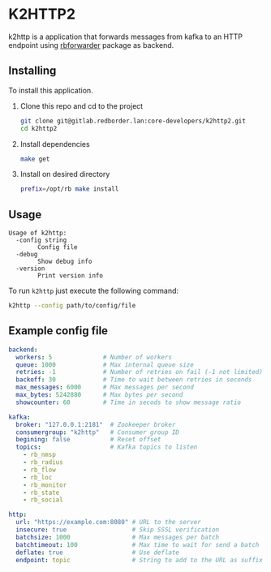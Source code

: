 # K2HTTP2

k2http is a application that forwards messages from kafka to an  HTTP
endpoint using [rbforwarder](https://github.com/redBorder/rbforwarder)
package as backend.

## Installing

To install this application.

1. Clone this repo and cd to the project

    ```bash
    git clone git@gitlab.redborder.lan:core-developers/k2http2.git
    cd k2http2
    ```
2. Install dependencies

    ```bash
    make get
    ```
3. Install on desired directory

    ```bash
    prefix=/opt/rb make install
    ```

## Usage

```
Usage of k2http:
  -config string
        Config file
  -debug
        Show debug info
  -version
        Print version info
```

To run `k2http` just execute the following command:

```bash
k2http --config path/to/config/file
```

## Example config file

```yaml
backend:
  workers: 5              # Number of workers
  queue: 1000             # Max internal queue size
  retries: -1             # Number of retries on fail (-1 not limited)
  backoff: 30             # Time to wait between retries in seconds             
  max_messages: 6000      # Max messages per second
  max_bytes: 5242880      # Max bytes per second
  showcounter: 60         # Time in secods to show message ratio

kafka:
  broker: "127.0.0.1:2181"  # Zookeeper broker
  consumergroup: "k2http"   # Consumer group ID   
  begining: false           # Reset offset
  topics:                   # Kafka topics to listen
    - rb_nmsp
    - rb_radius
    - rb_flow
    - rb_loc
    - rb_monitor
    - rb_state
    - rb_social

http:
  url: "https://example.com:8080" # URL to the server
  insecure: true                  # Skip SSSL verification
  batchsize: 1000                 # Max messages per batch
  batchtimeout: 100               # Max time to wait for send a batch
  deflate: true                   # Use deflate
  endpoint: topic                 # String to add to the URL as suffix
```
